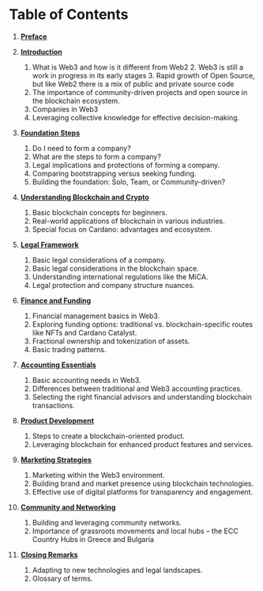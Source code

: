 # Table of Contents

1. **[Preface](001_preface/)**
   


2. **[Introduction](002_introduction/)**
   1. What is Web3 and how is it different from Web2
   		2. Web3 is still a work in progress in its early stages
   		3. Rapid growth of Open Source, but like Web2 there is a mix of public and private source code
   4. The importance of community-driven projects and open source in the blockchain ecosystem.
   5. Companies in Web3
   2. Leveraging collective knowledge for effective decision-making.


3. **[Foundation Steps](003_foundation_steps/)**
   1. Do I need to form a company?
   2. What are the steps to form a company?
   3. Legal implications and protections of forming a company.
   4. Comparing bootstrapping versus seeking funding.
   5. Building the foundation: Solo, Team, or Community-driven?

4. **[Understanding Blockchain and Crypto](004_understanding_blockchain_and_crypto/)**
   1. Basic blockchain concepts for beginners.
   2. Real-world applications of blockchain in various industries.
   3. Special focus on Cardano: advantages and ecosystem.

5. **[Legal Framework](005_legal_framework/)**
   1. Basic legal considerations of a company.
   2. Basic legal considerations in the blockchain space.
   3. Understanding international regulations like the MiCA.
   4. Legal protection and company structure nuances.

6. **[Finance and Funding](006_finance_and_funding/)**
   1. Financial management basics in Web3.
   2. Exploring funding options: traditional vs. blockchain-specific routes like NFTs and Cardano Catalyst.
   3. Fractional ownership and tokenization of assets.
   4. Basic trading patterns.

7. **[Accounting Essentials](007_accounting_essentials/)**
   1. Basic accounting needs in Web3.
   2. Differences between traditional and Web3 accounting practices.
   3. Selecting the right financial advisors and understanding blockchain transactions.

8. **[Product Development](008_product_development/)**
   1. Steps to create a blockchain-oriented product.
   2. Leveraging blockchain for enhanced product features and services.

9. **[Marketing Strategies](009_marketing_strategies/)**
   1. Marketing within the Web3 environment.
   2. Building brand and market presence using blockchain technologies.
   3. Effective use of digital platforms for transparency and engagement.

10. **[Community and Networking](010_community_and_networking/)**
    1. Building and leveraging community networks.
    2. Importance of grassroots movements and local hubs 
       – the ECC Country Hubs in Greece and Bulgaria

11. **[Closing Remarks](011_closing_remarks/)**
    
    1. Adapting to new technologies and legal landscapes.
    2. Glossary of terms.
    
    
